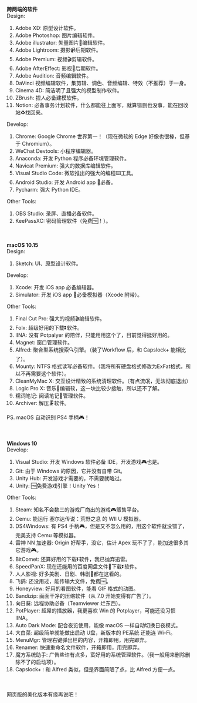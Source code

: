 **跨两端的软件**<br>
Design:
1. Adobe XD: 原型设计软件。
2. Adobe Photoshop: 图片编辑软件。
3. Adobe illustrator: 矢量图片🎨编辑软件。
4. Adobe Lightroom: 摄影📹后期软件。
5. Adobe Premium: 视频🎬剪辑软件。
6. Adobe AfterEffect: 影视🎦后期软件。
7. Adobe Audition: 音频编辑软件。
8. DaVinci 视频编辑软件，集剪辑、调色、音频编辑、特效（不推荐）于一身。
9. Cinema 4D: 简洁明了且强大的模型制作软件。
10. ZBrush: 捏人必备建模软件。
11. Notion: 必备事务计划软件，什么都能往上面写，就算错删也没事，能在回收站♻️找回来。

Develop:
1. Chrome: Google Chrome 世界第一！（现在微软的 Edge 好像也很棒，但基于 Chromium）。
2. WeChat Devtools: 小程序编辑器。
3. Anaconda: 开发 Python 程序必备环境管理软件。
4. Navicat Premium: 强大的数据库编辑软件。
5. Visual Studio Code: 微软推出的强大的编程⌨️工具。
6. Android Studio: 开发 Android app 📱必备。
7. Pycharm: 强大 Python IDE。

Other Tools:
1. OBS Studio: 录屏、直播必备软件。
2. KeePassXC: 密码管理软件（免费🆓！）。
<br><br><br>

**macOS 10.15**<br>
Design:
1. Sketch: UI、原型设计软件。

Develop:
1. Xcode: 开发 iOS app 必备编辑器。
2. Simulator: 开发 iOS app 📱必备模拟器（Xcode 附带）。

Other Tools:
1. Final Cut Pro: 强大的视频🎬编辑软件。
2. Folx: 超级好用的下载⏬软件。
3. IINA: 没有 Potpalyer 的陪伴，只能用用这个了，目前觉得挺好用的。
4. Magnet: 窗口管理软件。
5. Alfred: 聚合型系统搜索🔍引擎。（装了Workflow 后，和 Capslock+ 能相比了）。
6. Mounty: NTFS 格式读写必备软件。（我将所有硬盘格式修改为ExFat格式，所以不再需要这个软件）。
7. CleanMyMac X: 交互设计精致的系统清理软件。（有点流氓，无法彻底退出）
8. Logic Pro X: 音乐🎵编辑软，这一块比较少接触，所以还不了解。
9.  糯词笔记: 阅读笔记📒管理软件。
10. Archiver: 解压🗜️软件。

PS. macOS 自动识别 PS4 手柄🎮！
<br><br><br>

**Windows 10**<br>
Develop:
1. Visual Studio: 开发 Windows 软件必备 IDE，开发游戏🎮也是。
2. Git: 由于 Windows 的原因，它并没有自带 Git。
3. Unity Hub: 开发游戏才需要的，不需要就略过。
4. Unity: 🆓免费游戏引擎！Unity Yes！

Other Tools:
1. Steam: 知名不会数三的游戏厂商出的游戏🎮贩售平台。
2. Cemu: 能运行 塞尔达传说：荒野之息 的 WII U 模拟器。
3. DS4Windows: 有 PS4 手柄🎮，但是又不怎么用的，用这个软件就没错了，完美支持 Cemu 等模拟器。
4. 雷神 NN 加速器: Origin 好帮手，没它，估计 Apex 玩不了了，能加速很多其它游戏🎮。
5. BitComet: 还算好用的下载⏬软件，我已抛弃迅雷。
6. SpeedPanX: 现在还能用的百度网盘文件📃下载⏬软件。
7. 人人影视: 好多美剧、日剧、韩剧🎥都在这看的。
8. 飞鸽: 还没用过，能传输大文件，免费🆓。
9.  Honeyview: 好用的看图软件，能看 GIF 格式的动图。
10. Bandizip: 画面干净的压缩软件（从 7.0 开始变得有广告了）。
11. 向日葵: 远程协助必备（Teamviewer 烂东西）。
12. PotPlayer: 超屌的播放器，我更喜欢 Win 的 Potplayer，可能还没习惯 IINA。
13. Auto Dark Mode: 配合夜览使用，能像 macOS 一样自动切换日夜模式。
14. 大白菜: 超级简单就能做出启动 U盘，新版本的 PE系统 还能连 Wi-Fi。
15. MenuMgr: 管理右键弹出栏的内容，开箱即用，用完即弃。
16. Renamer: 快速重命名文件软件，开箱即用，用完即弃。
17. 魔方系统助手: 广告些许有点多，蛮好用的系统管理软件。（我一般用来删除删除不了的启动项）。
18. Capslock+ : 和 Alfred 类似，但是界面简陋了点，比 Alfred 方便一点。
<br><br><br>

网页版的美化版本有缘再说吧！
